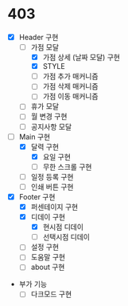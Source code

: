 # 403

- [x] Header 구현
    - [ ] 가점 모달 
        - [x] 가점 상세 (날짜 모달) 구현
        - [x] STYLE
        - [ ] 가점 추가 매커니즘
        - [ ] 가점 삭제 매커니즘
        - [ ] 가점 이동 매커니즘
    - [ ] 휴가 모달
    - [ ] 월 변경 구현
    - [ ] 공지사항 모달
- [ ] Main 구현
    - [x] 달력 구현
        - [x] 요일 구현
        - [ ] 무한 스크롤 구현
    - [ ] 일정 등록 구현
    - [ ] 인쇄 버튼 구현
- [x] Footer 구현
    - [x] 퍼센테이지 구현
    - [x] 디데이 구현
        - [x] 현시점 디데이
        - [ ] 선택시점 디데이
    - [ ] 설정 구현
    - [ ] 도움말 구현 
    - [ ] about 구현

- 부가 기능
    - [ ] 다크모드 구현